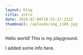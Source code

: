 ```yaml
---
layout: blog
title: intro
date: 2019-07-08T19:53:17.322Z
thumbnail: /uploads/img_1189.jpg
---
```

Hello world! This is my playground.

I added some info here.
